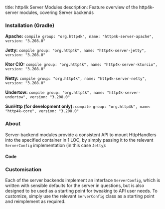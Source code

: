 title: http4k Server Modules
description: Feature overview of the http4k-server modules, covering Server backends

### Installation (Gradle)
**Apache:** ```compile group: "org.http4k", name: "http4k-server-apache", version: "3.208.0"```

**Jetty:** ```compile group: "org.http4k", name: "http4k-server-jetty", version: "3.208.0"```

**Ktor CIO:** ```compile group: "org.http4k", name: "http4k-server-ktorcio", version: "3.208.0"```

**Netty:** ```compile group: "org.http4k", name: "http4k-server-netty", version: "3.208.0"```

**Undertow:** ```compile group: "org.http4k", name: "http4k-server-undertow", version: "3.208.0"```

**SunHttp (for development only):** ```compile group: "org.http4k", name: "http4k-core", version: "3.208.0"```

### About
Server-backend modules provide a consistent API to mount HttpHandlers into the specified container in 1 LOC, by 
simply passing it to the relevant `ServerConfig` implementation (in this case `Jetty`):

#### Code [<img class="octocat"/>](https://github.com/http4k/http4k/blob/master/src/docs/guide/modules/servers/example_http.kt)
<script src="https://gist-it.appspot.com/https://github.com/http4k/http4k/blob/master/src/docs/guide/modules/servers/example_http.kt"></script>

### Customisation
Each of the server backends implement an interface `ServerConfig`, which is written with sensible defaults for the server in questions, 
but is also designed to be used as a starting point for tweaking to API user needs. To customize, simply use the relevant `ServerConfig` 
class as a starting point and reimplement as required.
